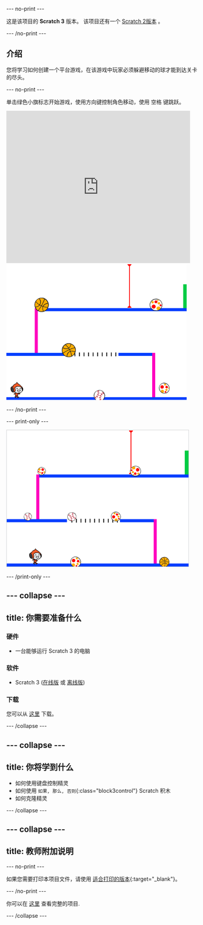 --- no-print ---

这是该项目的 **Scratch 3** 版本。 该项目还有一个 [Scratch 2版本](https://projects.raspberrypi.org/zh-CN/projects/dodgeball-scratch2) 。

--- /no-print ---

## 介绍

您将学习如何创建一个平台游戏，在该游戏中玩家必须躲避移动的球才能到达关卡的尽头。

--- no-print ---

单击绿色小旗标志开始游戏，使用方向键控制角色移动，使用 <kbd>空格</kbd> 键跳跃。

<div class="scratch-preview">
  <iframe allowtransparency="true" width="485" height="402" src="https://scratch.mit.edu/projects/embed/251809924/?autostart=false" frameborder="0" scrolling="no"></iframe>
  <img src="images/dodge-final.png">
</div>

--- /no-print ---

--- print-only ---

![玩躲避球游戏](images/dodgeball-showcase.png)

--- /print-only ---

--- collapse ---
---
title: 你需要准备什么
---

### 硬件

+ 一台能够运行 Scratch 3 的电脑

### 软件

+ Scratch 3 ([在线版](https://scratch.mit.edu/projects/editor/) 或 [离线版](https://scratch.mit.edu/download/))

### 下载

您可以从 [这里](http://rpf.io/p/zh-CN/dodgeball-go) 下载。

--- /collapse ---

--- collapse ---
---
title: 你将学到什么
---

+ 如何使用键盘控制精灵
+ 如何使用 `如果, 那么, 否则`{:class="block3control"} Scratch 积木
+ 如何克隆精灵

--- /collapse ---

--- collapse ---
---
title: 教师附加说明
---

--- no-print ---

如果您需要打印本项目文件，请使用 [适合打印的版本](https://projects.raspberrypi.org/zh-CN/projects/dodgeball/print){:target="_blank"}。

--- /no-print ---

你可以在 [这里](http://rpf.io/p/zh-CN/dodgeball-get) 查看完整的项目.

--- /collapse ---